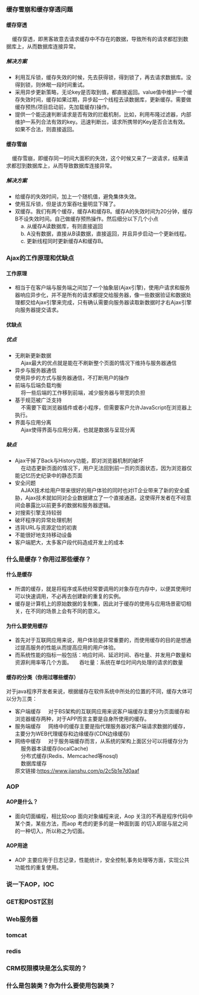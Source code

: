 ### 缓存雪崩和缓存穿透问题
#### 缓存穿透  
&nbsp;&nbsp;&nbsp;&nbsp;缓存穿透，即黑客故意去请求缓存中不存在的数据，导致所有的请求都怼到数据库上，从而数据库连接异常。
##### 解决方案
- 利用互斥锁，缓存失效的时候，先去获得锁，得到锁了，再去请求数据库。没得到锁，则休眠一段时间重试。
- 采用异步更新策略，无论key是否取到值，都直接返回。value值中维护一个缓存失效时间，缓存如果过期，异步起一个线程去读数据库，更新缓存。需要做缓存预热(项目启动前，先加载缓存)操作。
- 提供一个能迅速判断请求是否有效的拦截机制，比如，利用布隆过滤器，内部维护一系列合法有效的key。迅速判断出，请求所携带的Key是否合法有效。如果不合法，则直接返回。
#### 缓存雪崩  
&nbsp;&nbsp;&nbsp;&nbsp;缓存雪崩，即缓存同一时间大面积的失效，这个时候又来了一波请求，结果请求都怼到数据库上，从而导致数据库连接异常。
##### 解决方案
- 给缓存的失效时间，加上一个随机值，避免集体失效。
- 使用互斥锁，但是该方案吞吐量明显下降了。
- 双缓存。我们有两个缓存，缓存A和缓存B。缓存A的失效时间为20分钟，缓存B不设失效时间。自己做缓存预热操作。然后细分以下几个小点  
&nbsp;&nbsp;&nbsp;&nbsp;a. 从缓存A读数据库，有则直接返回  
&nbsp;&nbsp;&nbsp;&nbsp;b. A没有数据，直接从B读数据，直接返回，并且异步启动一个更新线程。  
&nbsp;&nbsp;&nbsp;&nbsp;c. 更新线程同时更新缓存A和缓存B。  
### Ajax的工作原理和优缺点
#### 工作原理
- 相当于在客户端与服务端之间加了一个抽象层(Ajax引擎)，使用户请求和服务器响应异步化，并不是所有的请求都提交给服务器，像一些数据验证和数据处理都交给Ajax引擎来完成，只有确认需要向服务器读取新数据时才右Ajax引擎向服务器提交请求。
#### 优缺点
##### 优点  
- 无刷新更新数据  
&nbsp;&nbsp;&nbsp;&nbsp;Ajax最大的优点就是能在不刷新整个页面的情况下维持与服务器通信  
- 异步与服务器通信  
使用异步的方式与服务器通信，不打断用户的操作  
- 前端与后端负载均衡  
&nbsp;&nbsp;&nbsp;&nbsp;将一些后端的工作移到前端，减少服务器与带宽的负担  
- 基于规范被广泛支持  
&nbsp;&nbsp;&nbsp;&nbsp;不需要下载浏览器插件或者小程序，但需要客户允许JavaScript在浏览器上执行。  
- 界面与应用分离  
&nbsp;&nbsp;&nbsp;&nbsp;Ajax使得界面与应用分离，也就是数据与呈现分离  
##### 缺点
- Ajax干掉了Back与History功能，即对浏览器机制的破坏  
&nbsp;&nbsp;&nbsp;&nbsp;在动态更新页面的情况下，用户无法回到前一页的页面状态，因为浏览器仅能记忆历史纪录中的静态页面
- 安全问题  
&nbsp;&nbsp;&nbsp;&nbsp;AJAX技术给用户带来很好的用户体验的同时也对IT企业带来了新的安全威胁，Ajax技术就如同对企业数据建立了一个直接通道。这使得开发者在不经意间会暴露比以前更多的数据和服务器逻辑。
- 对搜索引擎支持较弱
- 破坏程序的异常处理机制
- 违背URL与资源定位的初衷
- 不能很好地支持移动设备
- 客户端肥大，太多客户段代码造成开发上的成本
### 什么是缓存？你用过那些缓存？
#### 什么是缓存
- 所谓的缓存，就是将程序或系统经常要调用的对象存在内存中，以便其使用时可以快速调用，不必再去创建新的重复的实例。
- 缓存是计算机上的原始数据的复制集，因此对于缓存的使用与应用场景密切相关，在不同的场景上会有不同的意义。
#### 为什么要使用缓存
- 首先对于互联网应用来说，用户体验是非常重要的，而使用缓存的目的是想通过提高服务的性能从而提高应用的用户体验。
- 而系统性能的指标一般包括：响应时间、延迟时间、吞吐量、并发用户数量和资源利用率等几个方面。
&nbsp;&nbsp;&nbsp;&nbsp;吞吐量：系统在单位时间内处理的请求的数量
#### 缓存的分类（你用过哪些缓存）
对于java程序开发者来说，根据缓存在软件系统中所处的位置的不同，缓存大体可以分为三类：
- 客户端缓存
&nbsp;&nbsp;&nbsp;&nbsp;对于BS架构的互联网应用来说客户端缓存主要分为页面缓存和浏览器缓存两种，对于APP而言主要是自身所使用的缓存。  
- 服务端缓存
&nbsp;&nbsp;&nbsp;&nbsp;网络中的缓存主要是指代理服务器对客户端请求数据的缓存，主要分为WEB代理缓存和边缘缓存(CDN边缘缓存)  
- 网络中缓存
&nbsp;&nbsp;&nbsp;&nbsp;对于服务端缓存而言，从系统的架构上面区分可以将缓存分为  
&nbsp;&nbsp;&nbsp;&nbsp;服务器本读缓存(localCache)  
&nbsp;&nbsp;&nbsp;&nbsp;分布式缓存(Redis、Memcached等nosql)  
&nbsp;&nbsp;&nbsp;&nbsp;数据库缓存  
原文链接:https://www.jianshu.com/p/2c5b1e7d0aaf
### AOP
#### AOP是什么？
- 面向切面编程，相比较oop 面向对象编程来说，Aop 关注的不再是程序代码中某个类，某些方法，而aop 考虑的更多的是一种面到面
的切入即层与层之间的一种切入，所以称之为切面。
#### AOP用途
- AOP 主要应用于日志记录，性能统计，安全控制,事务处理等方面，实现公共功能性的重复使用。
### 说一下AOP，IOC
### GET和POST区别
### Web服务器
### tomcat
### redis
### CRM权限模块是怎么实现的？
### 什么是包装类？你为什么要使用包装类？


